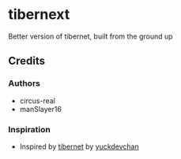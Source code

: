 # tibernext
Better version of tibernet, built from the ground up
## Credits
### Authors
- circus-real
- manSlayer16
### Inspiration
- Inspired by [tibernet](ligmaspoons.tk) by [yuckdevchan](https://github.com/yuckdevchan)
